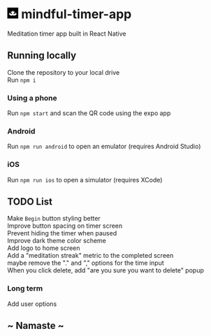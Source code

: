 # <img src="assets/icon.png" width="25"> mindful-timer-app

Meditation timer app built in React Native

## Running locally

Clone the repository to your local drive\
Run `npm i`

### Using a phone

Run `npm start` and scan the QR code using the expo app

### Android

Run `npm run android` to open an emulator (requires Android Studio)

### iOS

Run `npm run ios` to open a simulator (requires XCode)

## TODO List

Make `Begin` button styling better\
Improve button spacing on timer screen\
Prevent hiding the timer when paused\
Improve dark theme color scheme\
Add logo to home screen\
Add a "meditation streak" metric to the completed screen\
maybe remove the "." and "," options for the time input\
When you click delete, add "are you sure you want to delete" popup

### Long term

Add user options

## ~ Namaste ~
